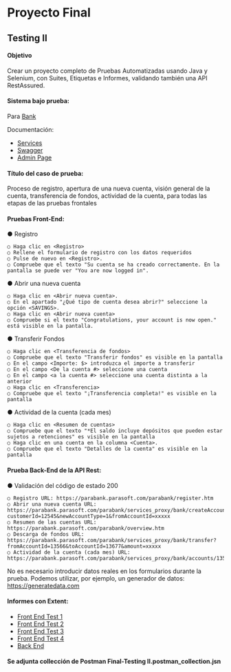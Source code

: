 # Proyecto Final
## Testing II

#### Objetivo
Crear un proyecto completo de Pruebas Automatizadas usando Java y Selenium, con Suites, Etiquetas e Informes, 
validando también una API RestAssured. 
#### Sistema bajo prueba:
Para [Bank](https://parabank.parasoft.com/parabank/index.htm)

Documentación:
- [Services](https://parabank.parasoft.com/parabank/services.htm)
- [Swagger](https://parabank.parasoft.com/parabank/api-docs/index.html)
- [Admin Page](https://parabank.parasoft.com/parabank/admin.htm)


#### Título del caso de prueba:
Proceso de registro, apertura de una nueva cuenta, visión general de la cuenta, 
transferencia de fondos, actividad de la cuenta, para todas las etapas de las pruebas frontales

#### Pruebas Front-End:

● Registro

    ○ Haga clic en <Registro>
    ○ Rellene el formulario de registro con los datos requeridos
    ○ Pulse de nuevo en <Registro>. 
    ○ Compruebe que el texto "Su cuenta se ha creado correctamente. En la pantalla se puede ver "You are now logged in".
● Abrir una nueva cuenta

    ○ Haga clic en <Abrir nueva cuenta>.
    ○ En el apartado "¿Qué tipo de cuenta desea abrir?" seleccione la opción <SAVINGS>.
    ○ Haga clic en <Abrir nueva cuenta> 
    ○ Compruebe si el texto "Congratulations, your account is now open." está visible en la pantalla.

● Transferir Fondos

    ○ Haga clic en <Transferencia de fondos>
    ○ Compruebe que el texto "Transferir fondos" es visible en la pantalla
    ○ En el campo <Importe: $> introduzca el importe a transferir
    ○ En el campo <De la cuenta #> seleccione una cuenta
    ○ En el campo <a la cuenta #> seleccione una cuenta distinta a la anterior
    ○ Haga clic en <Transferencia>
    ○ Compruebe que el texto "¡Transferencia completa!" es visible en la pantalla
● Actividad de la cuenta (cada mes)

    ○ Haga clic en <Resumen de cuentas>
    ○ Compruebe que el texto "*El saldo incluye depósitos que pueden estar sujetos a retenciones" es visible en la pantalla
    ○ Haga clic en una cuenta en la columna <Cuenta>. 
    ○ Compruebe que el texto "Detalles de la cuenta" es visible en la pantalla

#### Prueba Back-End de la API Rest:
● Validación del código de estado 200

    ○ Registro URL: https://parabank.parasoft.com/parabank/register.htm
    ○ Abrir una nueva cuenta URL: https://parabank.parasoft.com/parabank/services_proxy/bank/createAccount?customerId=12545&newAccountType=1&fromAccountId=xxxxx
    ○ Resumen de las cuentas URL: https://parabank.parasoft.com/parabank/overview.htm
    ○ Descarga de fondos URL: https://parabank.parasoft.com/parabank/services_proxy/bank/transfer?fromAccountId=13566&toAccountId=13677&amount=xxxxx
    ○ Actividad de la cuenta (cada mes) URL: https://parabank.parasoft.com/parabank/services_proxy/bank/accounts/13566/transactions/month/All/type/All

No es necesario introducir datos reales en los formularios durante la prueba. Podemos utilizar, 
por ejemplo, un generador de datos: https://generatedata.com

#### Informes con Extent:

- [Front End Test 1](http://localhost:63342/PageObjectModel/target/SparkFrontEnd1.html)
- [Front End Test 2](http://localhost:63342/PageObjectModel/target/SparkFrontEnd2.html)
- [Front End Test 3](http://localhost:63342/PageObjectModel/target/SparkFrontEnd3.html)
- [Front End Test 4](http://localhost:63342/PageObjectModel/target/SparkFrontEnd4.html)
- [Back End](http://localhost:63342/PageObjectModel/target/SparkBackEnd.html)

#### Se adjunta collección de Postman Final-Testing II.postman_collection.jsn